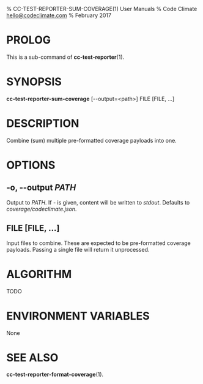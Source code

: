 % CC-TEST-REPORTER-SUM-COVERAGE(1) User Manuals
% Code Climate <hello@codeclimate.com>
% February 2017

# PROLOG

This is a sub-command of **cc-test-reporter**(1).

# SYNOPSIS

**cc-test-reporter-sum-coverage** [--output=\<path>] FILE [FILE, ...]

# DESCRIPTION

Combine (sum) multiple pre-formatted coverage payloads into one.

# OPTIONS

## -o, --output *PATH*

Output to *PATH*. If *-* is given, content will be written to *stdout*. Defaults
to *coverage/codeclimate.json*.

## FILE [FILE, ...]

Input files to combine. These are expected to be pre-formatted coverage
payloads. Passing a single file will return it unprocessed.

# ALGORITHM

TODO

# ENVIRONMENT VARIABLES

None

# SEE ALSO

**cc-test-reporter-format-coverage**(1).
